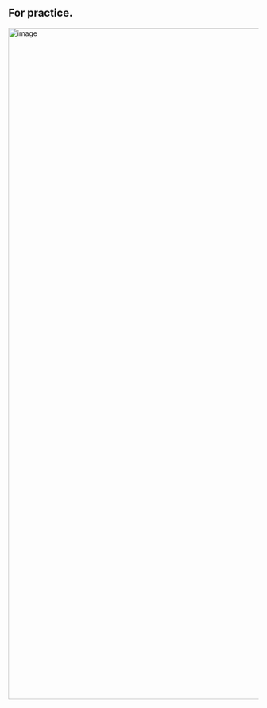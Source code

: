 ## For practice.  

<img width="1352" alt="image" src="https://github.com/user-attachments/assets/96f0127f-7c5c-47cf-82f2-7e052cb668ac" />
